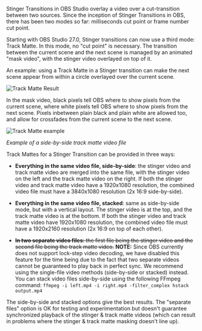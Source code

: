 Stinger Transitions in OBS Studio overlay a video over a cut-transition between two sources. Since the inception of Stinger Transitions in OBS, there has been two modes so far: milliseconds cut point or frame number cut point.

Starting with OBS Studio 27.0, Stinger transitions can now use a third mode: Track Matte. In this mode, no "cut point" is necessary. The transition between the current scene and the next scene is managed by an animated "mask video", with the stinger video overlayed on top of it.

An example: using a Track Matte in a Stinger transition can make the next scene appear from within a circle overlayed over the current scene. 

![Track Matte Result](https://raw.githubusercontent.com/wiki/obsproject/obs-studio/images/track-matte/track-matte-result.gif)

In the mask video, black pixels tell OBS where to show pixels from the current scene, where white pixels tell OBS where to show pixels from the next scene. Pixels inbetween plain black and plain white are allowed too, and allow for crossfades from the current scene to the next scene.

![Track Matte example](https://raw.githubusercontent.com/wiki/obsproject/obs-studio/images/track-matte/track-matte-example.gif)

*Example of a side-by-side track matte video file*

Track Mattes for a Stinger Transition can be provided in three ways:

- **Everything in the same video file, side-by-side**: the stinger video and track matte video are merged into the same file, with the stinger video on the left and the track matte video on the right. If both the stinger video and track matte video have a 1920x1080 resolution, the combined video file must have a 3840x1080 resolution (2x 16:9 side-by-side).

  <!-- TODO example image: side-by-side video file -->

- **Everything in the same video file, stacked**: same as side-by-side mode, but with a vertical layout. The stinger video is at the top, and the track matte video is at the bottom. If both the stinger video and track matte video have 1920x1080 resolution, the combined video file must have a 1920x2160 resolution (2x 16:9 on top of each other).

  <!-- TODO example image: stacked video file -->

- ~~**In two separate video files**: the first file being the stinger video and the second file being the track matte video.~~ **NOTE:** Since OBS currently does not support lock-step video decoding, we have disabled this feature for the time being due to the fact that two separate videos cannot be guaranteed to play back in perfect sync. We recommend using the single-file video methods (side-by-side or stacked) instead. You can stack video files side-by-side using the following FFmpeg command: `ffmpeg -i left.mp4 -i right.mp4 -filter_complex hstack output.mp4`

  <!-- TODO example image: two separate files -->

The side-by-side and stacked options give the best results. The "separate files" option is OK for testing and experimentation but doesn't guarantee synchronized playback of the stinger & track matte videos (which can result in problems where the stinger & track matte masking doesn't line up).